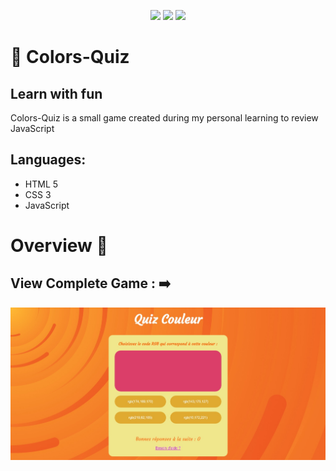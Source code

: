 <p align="center">
  <img src="https://img.shields.io/badge/HTML5-E34F26?style=for-the-badge&logo=html5&logoColor=white">
  <img src="https://img.shields.io/badge/CSS3-1572B6?style=for-the-badge&logo=css3&logoColor=white">
  <img src="https://img.shields.io/badge/JavaScript-F7DF1E?style=for-the-badge&logo=javascript&logoColor=black">
</p>


# 🌈 Colors-Quiz

## Learn with fun
Colors-Quiz is a small game created during my personal learning to review JavaScript


Languages:
----------
- HTML 5
- CSS 3
- JavaScript





# Overview 🔎

## View Complete Game : ➡️

<p align="center">
 <img src="vue-projet0.jpeg" width="800">